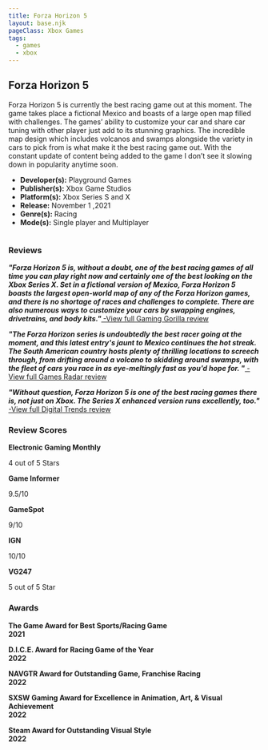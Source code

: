 ```yaml
---
title: Forza Horizon 5
layout: base.njk
pageClass: Xbox Games
tags:
  - games
  - xbox
---
```


  <section class="grid-m">
        <article class="card-m">
            <div class="card__content-m">
                <h2 class="card__text-m">Forza Horizon 5</h2>
              <p class="card__text-m">Forza Horizon 5 is currently the best racing game out at this moment. The game takes place a fictional Mexico and boasts of a large open map filled with challenges. The games’ ability to customize your car and share car tuning with other player just add to its stunning graphics. The incredible map design which includes volcanos and swamps alongside the variety in cars to pick from is what make it the best racing game out. With the constant update of content being added to the game I don’t see it slowing down in popularity anytime soon.</p>
              <ul>
                  <li><strong>Developer(s):</strong> 	Playground Games</li>
                <li><strong>Publisher(s):</strong> Xbox Game Studios</li>
                <li><strong>Platform(s):</strong> Xbox Series S and X</li>
                <li><strong>Release:</strong> November 1 ,2021</li>
                <li><strong>Genre(s):</strong> Racing</li>
                <li><strong>Mode(s):</strong> Single player and Multiplayer</li>
              </ul>
            </div>
          </article>
          <article class="card-m">
            <div class="card__img-m"><img src="/images/xbox1.png" alt=""></div>
          </article>
     </section>
     <div class="game_reviews">
    <h3><strong>Reviews</strong></h3>     
    <p>
        <strong><i>"Forza Horizon 5 is, without a doubt, one of the best racing games of all time you can play right now and certainly one of the best looking on the Xbox Series X. Set in a fictional version of Mexico, Forza Horizon 5 boasts the largest open-world map of any of the Forza Horizon games, and there is no shortage of races and challenges to complete. There are also numerous ways to customize your cars by swapping engines, drivetrains, and body kits."<a href="https://gaminggorilla.com/best-xbox-series-x-exclusive-games/" target="_blank" rel="noopener noreferrer"></i></strong> -View full Gaming Gorilla review</a>
      </p>
        <p>
        <strong><i>"The Forza Horizon series is undoubtedly the best racer going at the moment, and this latest entry's jaunt to Mexico continues the hot streak. The South American country hosts plenty of thrilling locations to screech through, from drifting around a volcano to skidding around swamps, with the fleet of cars you race in as eye-meltingly fast as you'd hope for. "<a href="https://www.gamesradar.com/xbox-exclusives/" target="_blank" rel="noopener noreferrer"></i></strong> -View full Games Radar review</a>
      </p>
      <p>
        <strong><i>"Without question, Forza Horizon 5 is one of the best racing games there is, not just on Xbox. The Series X enhanced version runs excellently, too."<a href="https://www.digitaltrends.com/gaming/best-xbox-series-x-exclusives/?amp" target="_blank" rel="noopener noreferrer"></i></strong> -View full Digital Trends review</a>
      </p>
      </div>
  <h3><strong>Review Scores</strong></h3>
    <div class="game_numeric_reviews">
      <div class="game_numeric_review">
        <strong>Electronic Gaming Monthly</strong>
        <p>4 out of 5 Stars</p>
      </div>
      <div class="game_numeric_review">
        <strong>Game Informer</strong>
        <p>9.5/10</p>
      </div>
      <div class="game_numeric_review">
        <strong>GameSpot</strong>
        <p>9/10</p>
      </div>
      <div class="game_numeric_review">
        <strong>IGN</strong>
        <p>10/10</p>
      </div>
      <div class="game_numeric_review">
        <strong>VG247</strong>
        <p>5 out of 5 Star</p>
      </div>
    </div>
    <h3><strong>Awards</strong></h3>
    <div class="game_awards">
      <div class="game_award">
        <p><strong>The Game Award for Best Sports/Racing Game<br>2021</strong></p>
      </div>
      <div class="game_award">
        <p><strong>D.I.C.E. Award for Racing Game of the Year<br>2022</strong></p>
      </div>
      <div class="game_award">
        <p><strong>NAVGTR Award for Outstanding Game, Franchise Racing<br>2022</strong></p>
      </div>
      <div class="game_award">
        <p><strong>SXSW Gaming Award for Excellence in Animation, Art, & Visual Achievement<br>2022</strong></p>
      </div>
      <div class="game_award">
        <p><strong>Steam Award for Outstanding Visual Style	<br>2022</strong></p>
      </div>
    </div>